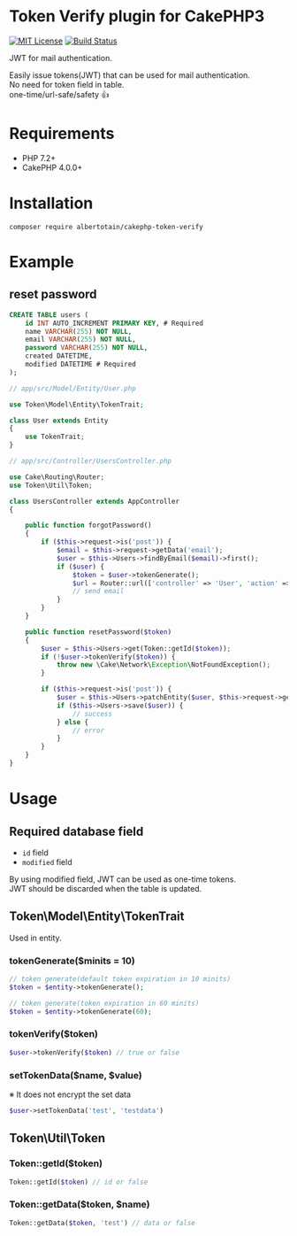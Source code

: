 # Token Verify plugin for CakePHP3

[![MIT License](http://img.shields.io/badge/license-MIT-blue.svg?style=flat)](LICENSE)
[![Build Status](https://travis-ci.org/mosaxiv/cakephp-token-verify.svg?branch=master)](https://travis-ci.org/mosaxiv/cakephp-token-verify)

JWT for mail authentication.  

Easily issue tokens(JWT) that can be used for mail authentication.  
No need for token field in table.  
one-time/url-safe/safety :+1:

# Requirements

- PHP 7.2+
- CakePHP 4.0.0+

# Installation

```
composer require albertotain/cakephp-token-verify
```

# Example

## reset password

```sql
CREATE TABLE users (
    id INT AUTO_INCREMENT PRIMARY KEY, # Required
    name VARCHAR(255) NOT NULL,
    email VARCHAR(255) NOT NULL,
    password VARCHAR(255) NOT NULL,
    created DATETIME,
    modified DATETIME # Required
);
```

```php
// app/src/Model/Entity/User.php

use Token\Model\Entity\TokenTrait;

class User extends Entity
{
    use TokenTrait;
}

```

```php
// app/src/Controller/UsersController.php

use Cake\Routing\Router;
use Token\Util\Token;

class UsersController extends AppController
{

    public function forgotPassword()
    {
        if ($this->request->is('post')) {
            $email = $this->request->getData('email');
            $user = $this->Users->findByEmail($email)->first();
            if ($user) {
                $token = $user->tokenGenerate();
                $url = Router::url(['controller' => 'User', 'action' => 'resetPassword', $token], true);
                // send email
            }
        }
    }

    public function resetPassword($token)
    {
        $user = $this->Users->get(Token::getId($token));
        if (!$user->tokenVerify($token)) {
            throw new \Cake\Network\Exception\NotFoundException();
        }

        if ($this->request->is('post')) {
            $user = $this->Users->patchEntity($user, $this->request->getData());
            if ($this->Users->save($user)) {
                // success
            } else {
                // error
            }
        }
    }
}
```


# Usage

## Required database field

* `id` field
* `modified` field

By using modified field, JWT can be used as one-time tokens.  
JWT should be discarded when the table is updated.

## Token\Model\Entity\TokenTrait

Used in entity.

### tokenGenerate($minits = 10)

```php
// token generate(default token expiration in 10 minits)
$token = $entity->tokenGenerate();

// token generate(token expiration in 60 minits)
$token = $entity->tokenGenerate(60);
```

### tokenVerify($token)

```php
$user->tokenVerify($token) // true or false
```

### setTokenData($name, $value)

※ It does not encrypt the set data

```php
$user->setTokenData('test', 'testdata')
```

## Token\Util\Token

### Token::getId($token)

```php
Token::getId($token) // id or false
```

### Token::getData($token, $name)

```php
Token::getData($token, 'test') // data or false
```
